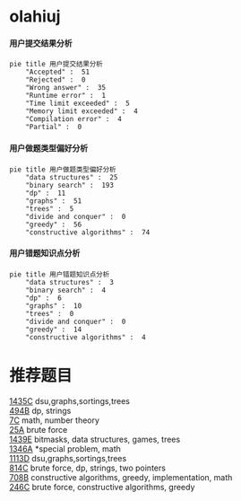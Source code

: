 # olahiuj

<!-- tabs:start -->



#### **用户提交结果分析**

```mermaid
pie title 用户提交结果分析
    "Accepted" :  51
    "Rejected" :  0
    "Wrong answer" :  35
    "Runtime error" :  1
    "Time limit exceeded" :  5
    "Memory limit exceeded" :  4
    "Compilation error" :  4
    "Partial" :  0
```

#### **用户做题类型偏好分析**

```mermaid
pie title 用户做题类型偏好分析
    "data structures" :  25
    "binary search" :  193
    "dp" :  11
    "graphs" :  51
    "trees" :  5
    "divide and conquer" :  0
    "greedy" :  56
    "constructive algorithms" :  74
```
#### **用户错题知识点分析**

```mermaid
pie title 用户错题知识点分析
    "data structures" :  3
    "binary search" :  4
    "dp" :  6
    "graphs" :  10
    "trees" :  0
    "divide and conquer" :  0
    "greedy" :  14
    "constructive algorithms" :  4
```



<!-- tabs:end -->
# 推荐题目
[1435C](https://codeforces.com/contest/1435/problem/C)		dsu,graphs,sortings,trees		  
[494B](https://codeforces.com/contest/494/problem/B)		dp,
                        strings		  
[7C](https://codeforces.com/contest/7/problem/C)		math,
                        number theory		  
[25A](https://codeforces.com/contest/25/problem/A)		brute force		  
[1439E](https://codeforces.com/contest/1439/problem/E)		bitmasks,
                        data structures,
                        games,
                        trees		  
[1346A](https://codeforces.com/contest/1346/problem/A)		*special problem,
                        math		  
[1113D](https://codeforces.com/contest/1113/problem/D)		dsu,graphs,sortings,trees		  
[814C](https://codeforces.com/contest/814/problem/C)		brute force,
                        dp,
                        strings,
                        two pointers		  
[708B](https://codeforces.com/contest/708/problem/B)		constructive algorithms,
                        greedy,
                        implementation,
                        math		  
[246C](https://codeforces.com/contest/246/problem/C)		brute force,
                        constructive algorithms,
                        greedy		  
